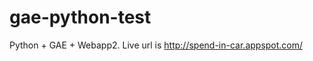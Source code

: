 gae-python-test
===============

Python + GAE + Webapp2. Live url is http://spend-in-car.appspot.com/

